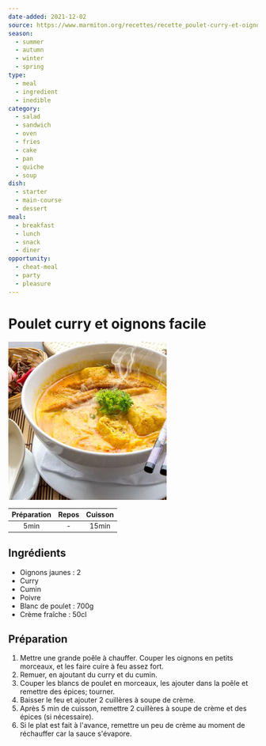 ```yaml
---
date-added: 2021-12-02
source: https://www.marmiton.org/recettes/recette_poulet-curry-et-oignons-facile_13026.aspx
season:
  - summer
  - autumn
  - winter
  - spring
type:
  - meal
  - ingredient
  - inedible
category:
  - salad
  - sandwich
  - oven
  - fries
  - cake
  - pan
  - quiche
  - soup
dish:
  - starter
  - main-course
  - dessert
meal:
  - breakfast
  - lunch
  - snack
  - diner
opportunity:
  - cheat-meal
  - party
  - pleasure
---
```


# Poulet curry et oignons facile

![](images/Poulet%20curry%20et%20oignons%20facile.jpg)

| Préparation | Repos | Cuisson |
|:-----------:|:-----:|:-------:|
|    5min     |   -   |  15min  |

## Ingrédients

- Oignons jaunes : 2
- Curry
- Cumin
- Poivre
- Blanc de poulet : 700g
- Crème fraîche : 50cl

## Préparation

1. Mettre une grande poêle à chauffer. Couper les oignons en petits morceaux, et les faire cuire à feu assez fort.
2. Remuer, en ajoutant du curry et du cumin.
3. Couper les blancs de poulet en morceaux, les ajouter dans la poêle et remettre des épices; tourner.
4. Baisser le feu et ajouter 2 cuillères à soupe de crème.
5. Après 5 min de cuisson, remettre 2 cuillères à soupe de crème et des épices (si nécessaire).
6. Si le plat est fait à l'avance, remettre un peu de crème au moment de réchauffer car la sauce s'évapore.
